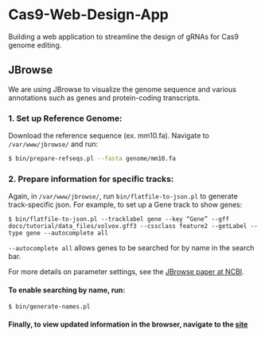 # Cas9-Web-Design-App
Building a web application to streamline the design of gRNAs for Cas9 genome editing.

## JBrowse
We are using JBrowse to visualize the genome sequence and various annotations such as genes and protein-coding transcripts.

### 1. Set up Reference Genome:
Download the reference sequence (ex. mm10.fa). Navigate to ```/var/www/jbrowse/``` and run:
```bash
$ bin/prepare-refseqs.pl --fasta genome/mm10.fa
```
### 2. Prepare information for specific tracks:
Again, in ```/var/www/jbrowse/```, run ```bin/flatfile-to-json.pl``` to generate track-specific json. For example, to set up a Gene track to show genes:
```
$ bin/flatfile-to-json.pl --tracklabel gene --key “Gene” --gff docs/tutorial/data_files/volvox.gff3 --cssclass feature2 --getLabel --type gene --autocomplete all
```
```--autocomplete all``` allows genes to be searched for by name in the search bar. 

For more details on parameter settings, see the [JBrowse paper at NCBI](https://www.ncbi.nlm.nih.gov/pmc/articles/PMC4350995/).
#### To enable searching by name, run:
```
$ bin/generate-names.pl
```
#### Finally, to view updated information in the browser, navigate to the [site](https://crispor.ccm.sickkids.ca/jbrowse/index.html)
